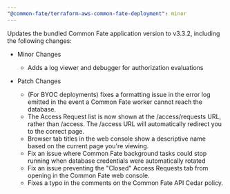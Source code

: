```yaml
---
"@common-fate/terraform-aws-common-fate-deployment": minor
---
```


Updates the bundled Common Fate application version to v3.3.2, including the following changes:

- Minor Changes

  - Adds a log viewer and debugger for authorization evaluations

- Patch Changes
  - (For BYOC deployments) fixes a formatting issue in the error log emitted in the event a Common Fate worker cannot reach the database.
  - The Access Request list is now shown at the /access/requests URL, rather than /access. The /access URL will automatically redirect you to the correct page.
  - Browser tab titles in the web console show a descriptive name based on the current page you're viewing.
  - Fix an issue where Common Fate background tasks could stop running when database credentials were automatically rotated
  - Fix an issue preventing the "Closed" Access Requests tab from opening in the Common Fate web console.
  - Fixes a typo in the comments on the Common Fate API Cedar policy.
